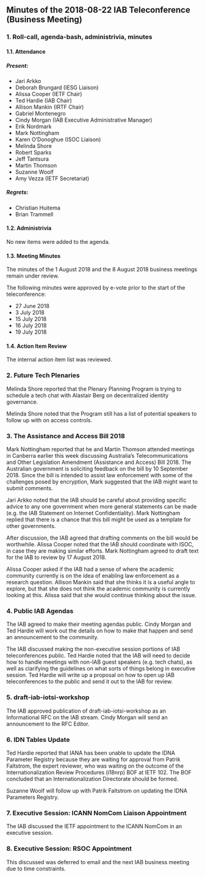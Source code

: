 
Minutes of the 2018-08-22 IAB Teleconference (Business Meeting)
---------------------------------------------------------------


### 1. Roll-call, agenda-bash, administrivia, minutes


#### 1.1. Attendance


##### Present:


* Jari Arkko
* Deborah Brungard (IESG Liaison)
* Alissa Cooper (IETF Chair)
* Ted Hardie (IAB Chair)
* Allison Mankin (IRTF Chair)
* Gabriel Montenegro
* Cindy Morgan (IAB Executive Administrative Manager)
* Erik Nordmark
* Mark Nottingham
* Karen O’Donoghue (ISOC Liaison)
* Melinda Shore
* Robert Sparks
* Jeff Tantsura
* Martin Thomson
* Suzanne Woolf
* Amy Vezza (IETF Secretariat)


##### Regrets:


* Christian Huitema
* Brian Trammell


#### 1.2. Administrivia


No new items were added to the agenda.


#### 1.3. Meeting Minutes


The minutes of the 1 August 2018 and the 8 August 2018 business meetings remain under review.


The following minutes were approved by e-vote prior to the start of the teleconference:


* 27 June 2018
* 3 July 2018
* 15 July 2018
* 16 July 2018
* 19 July 2018


#### 1.4. Action Item Review


The internal action item list was reviewed.


### 2. Future Tech Plenaries


Melinda Shore reported that the Plenary Planning Program is trying to schedule a tech chat with Alastair Berg on decentralized identity governance.


Melinda Shore noted that the Program still has a list of potential speakers to follow up with on access controls.


### 3. The Assistance and Access Bill 2018


Mark Nottingham reported that he and Martin Thomson attended meetings in Canberra earlier this week discussing Australia’s Telecommunications and Other Legislation Amendment (Assistance and Access) Bill 2018. The Australian government is soliciting feedback on the bill by 10 September 2018. Since the bill is intended to assist law enforcement with some of the challenges posed by encryption, Mark suggested that the IAB might want to submit comments.


Jari Arkko noted that the IAB should be careful about providing specific advice to any one government when more general statements can be made (e.g. the IAB Statement on Internet Confidentiality). Mark Nottingham replied that there is a chance that this bill might be used as a template for other governments.


After discussion, the IAB agreed that drafting comments on the bill would be worthwhile. Alissa Cooper noted that the IAB should coordinate with ISOC, in case they are making similar efforts. Mark Nottingham agreed to draft text for the IAB to review by 17 August 2018.


Alissa Cooper asked if the IAB had a sense of where the academic community currently is on the idea of enabling law enforcement as a research question. Allison Mankin said that she thinks it is a useful angle to explore, but that she does not think the academic community is currently looking at this. Alissa said that she would continue thinking about the issue.


### 4. Public IAB Agendas


The IAB agreed to make their meeting agendas public. Cindy Morgan and Ted Hardie will work out the details on how to make that happen and send an announcement to the community.


The IAB discussed making the non-executive session portions of IAB teleconferences public. Ted Hardie noted that the IAB will need to decide how to handle meetings with non-IAB guest speakers (e.g. tech chats), as well as clarifying the guidelines on what sorts of things belong in executive session. Ted Hardie will write up a proposal on how to open up IAB teleconferences to the public and send it out to the IAB for review.


### 5. draft-iab-iotsi-workshop


The IAB approved publication of draft-iab-iotsi-workshop as an Informational RFC on the IAB stream. Cindy Morgan will send an announcement to the RFC Editor.


### 6. IDN Tables Update


Ted Hardie reported that IANA has been unable to update the IDNA Parameter Registry because they are waiting for approval from Patrik Faltstrom, the expert reviewer, who was waiting on the outcome of the Internationalization Review Procedures (i18nrp) BOF at IETF 102. The BOF concluded that an Internationalization Directorate should be formed.


Suzanne Woolf will follow up with Patrik Faltstrom on updating the IDNA Parameters Registry.


### 7. Executive Session: ICANN NomCom Liaison Appointment


The IAB discussed the IETF appointment to the ICANN NomCom in an executive session.


### 8. Executive Session: RSOC Appointment


This discussed was deferred to email and the next IAB business meeting due to time constraints.


